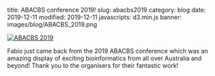 title: ABACBS conference 2019!
slug: abacbs2019
category: blog
date: 2019-12-11
modified: 2019-12-11
javascripts: d3.min.js
banner: images/blog/ABACBS_2019.png

[![ABACBS 2019](images/blog/ABACBS_2019.png)](https://www.abacbs.org/conference2019/about)

Fabio just came back from the 2019 ABACBS conference which was an amazing display of exciting bioinformatics from all over Australia and beyond!
Thank you to the organisers for their fantastic work!


